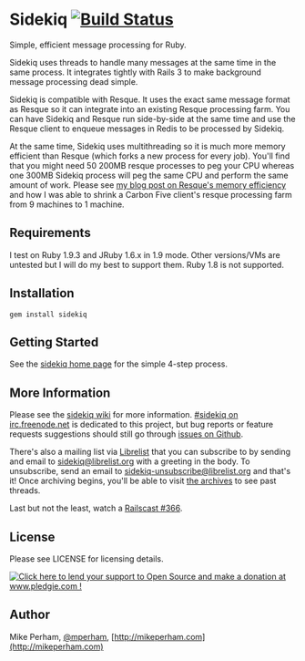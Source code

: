 Sidekiq [![Build Status](https://secure.travis-ci.org/mperham/sidekiq.png)](http://travis-ci.org/mperham/sidekiq)
==============

Simple, efficient message processing for Ruby.

Sidekiq uses threads to handle many messages at the same time in the
same process.  It integrates tightly with Rails 3 to make background
message processing dead simple.

Sidekiq is compatible with Resque.  It uses the exact same
message format as Resque so it can integrate into an existing Resque processing farm.
You can have Sidekiq and Resque run side-by-side at the same time and
use the Resque client to enqueue messages in Redis to be processed by Sidekiq.

At the same time, Sidekiq uses multithreading so it is much more memory efficient than
Resque (which forks a new process for every job).  You'll find that you might need
50 200MB resque processes to peg your CPU whereas one 300MB Sidekiq process will peg
the same CPU and perform the same amount of work.  Please see [my blog post on Resque's memory
efficiency](http://blog.carbonfive.com/2011/09/16/improving-resques-memory-efficiency/)
 and how I was able to shrink a Carbon Five client's resque processing farm
from 9 machines to 1 machine.


Requirements
-----------------

I test on Ruby 1.9.3 and JRuby 1.6.x in 1.9 mode.  Other versions/VMs are
untested but I will do my best to support them.  Ruby 1.8 is not supported.


Installation
-----------------

    gem install sidekiq


Getting Started
-----------------

See the [sidekiq home page](http://mperham.github.com/sidekiq) for the simple 4-step process.


More Information
-----------------

Please see the [sidekiq wiki](https://github.com/mperham/sidekiq/wiki) for more information.
[#sidekiq on irc.freenode.net](irc://irc.freenode.net/#sidekiq) is dedicated to this project,
but bug reports or feature requests suggestions should still go through [issues on Github](https://github.com/mperham/sidekiq/issues).

There's also a mailing list via [Librelist](http://librelist.org) that you can subscribe to by sending
and email to <sidekiq@librelist.org> with a greeting in the body. To unsubscribe, send an email to <sidekiq-unsubscribe@librelist.org> and that's it!
Once archiving begins, you'll be able to visit [the archives](http://librelist.com/browser/sidekiq/) to see past threads.

Last but not the least, watch a [Railscast #366](http://railscasts.com/episodes/366-sidekiq).

License
-----------------

Please see LICENSE for licensing details.

<a href='http://www.pledgie.com/campaigns/16623'><img alt='Click here to lend your support to Open Source and make a donation at www.pledgie.com !' src='http://www.pledgie.com/campaigns/16623.png?skin_name=chrome' border='0' /></a>

Author
-----------------

Mike Perham, [@mperham](https://twitter.com/mperham), [http://mikeperham.com](http://mikeperham.com)
